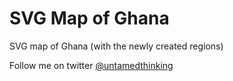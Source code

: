 # SVG Map of Ghana

SVG map of Ghana (with the newly created regions)

Follow me on twitter [@untamedthinking](https://www.twitter.com/untamedthinking)
